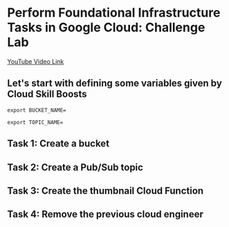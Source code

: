 # Perform Foundational Infrastructure Tasks in Google Cloud: Challenge Lab

[YouTube Video Link](https://youtu.be/ZdZ3SiarZrs)

## Let's start with defining some variables given by Cloud Skill Boosts

```
export BUCKET_NAME=
```
```
export TOPIC_NAME=
```


## Task 1: Create a bucket


## Task 2: Create a Pub/Sub topic

## Task 3: Create the thumbnail Cloud Function

## Task 4: Remove the previous cloud engineer
